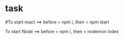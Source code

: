 # task

#To start react ==>
before = npm i, 
then = npm start

To start Node ==> 
before = npm i, 
then = nodemon index


